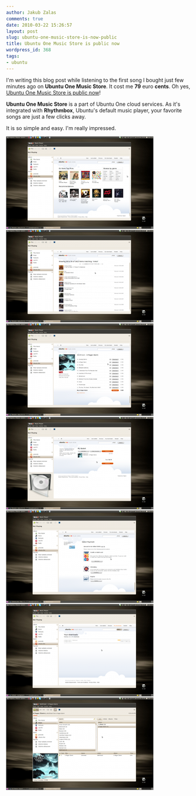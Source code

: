 ```yaml
---
author: Jakub Zalas
comments: true
date: 2010-03-22 15:26:57
layout: post
slug: ubuntu-one-music-store-is-now-public
title: Ubuntu One Music Store is public now
wordpress_id: 368
tags:
- ubuntu
---
```


I'm writing this blog post while listening to the first song I bought just few minutes ago on **Ubuntu One Music Store**. It cost me **79** euro **cents**. Oh yes, [Ubuntu One Music Store is public now](http://voices.canonical.com/ubuntuone/?p=263)!

**Ubuntu One Music Store** is a part of Ubuntu One cloud services. As it's integrated with **Rhythmbox**, Ubuntu's default music player, your favorite songs are just a few clicks away.

It is so simple and easy. I'm really impressed.

<div class="text-center">
    <a href="/uploads/wp/2010/03/ubuntu-one-music-store-01.png"><img src="/uploads/wp/2010/03/ubuntu-one-music-store-01-400x250.png" title="Ubuntu One Music Store" alt="Ubuntu One Music Store" class="img-responsive" /></a>
</div>

<div class="text-center">
    <a href="/uploads/wp/2010/03/ubuntu-one-music-store-02.png"><img src="/uploads/wp/2010/03/ubuntu-one-music-store-02-400x250.png" title="Ubuntu One Music Store Album List" alt="Ubuntu One Music Store Album List" class="img-responsive" /></a>
</div>

<div class="text-center">
    <a href="/uploads/wp/2010/03/ubuntu-one-music-store-03.png"><img src="/uploads/wp/2010/03/ubuntu-one-music-store-03-400x250.png" title="Ubuntu One Music Store Album Preview" alt="Ubuntu One Music Store Album Preview" class="img-responsive" /></a>
</div>

<div class="text-center">
    <a href="/uploads/wp/2010/03/ubuntu-one-music-store-04.png"><img src="/uploads/wp/2010/03/ubuntu-one-music-store-04-400x250.png" title="Ubuntu One Music Store Basket" alt="Ubuntu One Music Store Basket" class="img-responsive" /></a>
</div>

<div class="text-center">
    <a href="/uploads/wp/2010/03/ubuntu-one-music-store-05.png"><img src="/uploads/wp/2010/03/ubuntu-one-music-store-05-400x250.png" title="Ubuntu One Music Store Payment" alt="Ubuntu One Music Store Payment" class="img-responsive" /></a>
</div>

<div class="text-center">
    <a href="/uploads/wp/2010/03/ubuntu-one-music-store-06.png"><img src="/uploads/wp/2010/03/ubuntu-one-music-store-06-400x250.png" title="Ubuntu One Music Store Download" alt="Ubuntu One Music Store Download" class="img-responsive" /></a>
</div>

<div class="text-center">
    <a href="/uploads/wp/2010/03/ubuntu-one-music-store-07.png"><img src="/uploads/wp/2010/03/ubuntu-one-music-store-07-400x250.png" title="Rhythmbox Playing song downloaded from Ubuntu One Music Store" alt="Rhythmbox Playing song downloaded from Ubuntu One Music Store" class="img-responsive" /></a>
</div>

